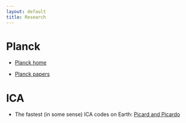 ```yaml
---
layout: default
title: Research
---
```





Planck
======


+ [Planck home](https://www.esa.int/Our_Activities/Space_Science/Planck)

+ [Planck papers](https://www.cosmos.esa.int/web/planck/publications)



ICA
===

- The fastest (in some sense) ICA codes on Earth:  [Picard and Picardo](https://pierreablin.github.io/picard/)


